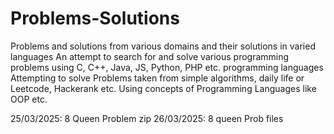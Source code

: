 # Problems-Solutions
Problems and solutions from various domains and their solutions in varied languages
An attempt to search for and solve various programming problems using C, C++, Java, JS, Python, PHP etc. programming languages
Attempting to solve Problems taken from simple algorithms, daily life or Leetcode, Hackerank etc.
Using concepts of Programming Languages like OOP etc. 

25/03/2025: 8 Queen Problem zip
26/03/2025: 8 queen Prob files

